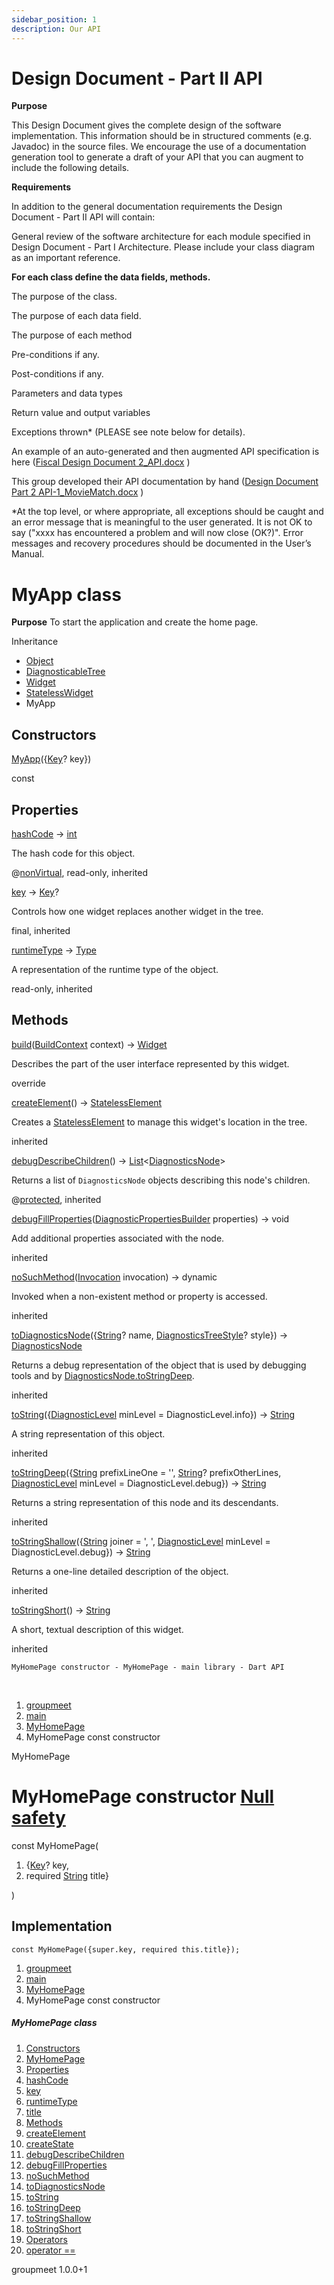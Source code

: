 ```yaml
---
sidebar_position: 1
description: Our API
---
```


Design Document - Part II API
=============================

**Purpose**

This Design Document gives the complete design of the software implementation. This information should be in structured comments (e.g. Javadoc) in the source files. We encourage the use of a documentation generation tool to generate a draft of your API that you can augment to include the following details.

**Requirements**

In addition to the general documentation requirements the Design Document - Part II API will contain:

General review of the software architecture for each module specified in Design Document - Part I Architecture. Please include your class diagram as an important reference.

**For each class define the data fields, methods.**

The purpose of the class.

The purpose of each data field.

The purpose of each method

Pre-conditions if any.

Post-conditions if any.

Parameters and data types

Return value and output variables

Exceptions thrown\* (PLEASE see note below for details).

An example of an auto-generated and then augmented API specification is here ([Fiscal Design Document 2\_API.docx](https://templeu.instructure.com/courses/106563/files/16928898?wrap=1 "Fiscal Design Document 2_API.docx") )

This group developed their API documentation by hand ([Design Document Part 2 API-1\_MovieMatch.docx](https://templeu.instructure.com/courses/106563/files/16928899?wrap=1 "Design Document Part 2 API-1_MovieMatch.docx") )

\*At the top level, or where appropriate, all exceptions should be caught and an error message that is meaningful to the user generated. It is not OK to say ("xxxx has encountered a problem and will now close (OK?)". Error messages and recovery procedures should be documented in the User’s Manual.

MyApp class
====================================================================================================

**Purpose**
To start the application and create the home page.

Inheritance

*   [Object](https://api.flutter.dev/flutter/dart-core/Object-class.html)
*   [DiagnosticableTree](https://api.flutter.dev/flutter/foundation/DiagnosticableTree-class.html)
*   [Widget](https://api.flutter.dev/flutter/widgets/Widget-class.html)
*   [StatelessWidget](https://api.flutter.dev/flutter/widgets/StatelessWidget-class.html)
*   MyApp

Constructors
------------

[MyApp](../main/MyApp/MyApp.html)({[Key](https://api.flutter.dev/flutter/foundation/Key-class.html)? key})

const

Properties
----------

[hashCode](https://api.flutter.dev/flutter/widgets/Widget/hashCode.html) → [int](https://api.flutter.dev/flutter/dart-core/int-class.html)

The hash code for this object.

@[nonVirtual](https://pub.dev/documentation/meta/1.8.0/meta/nonVirtual-constant.html), read-only, inherited

[key](https://api.flutter.dev/flutter/widgets/Widget/key.html) → [Key](https://api.flutter.dev/flutter/foundation/Key-class.html)?

Controls how one widget replaces another widget in the tree.

final, inherited

[runtimeType](https://api.flutter.dev/flutter/dart-core/Object/runtimeType.html) → [Type](https://api.flutter.dev/flutter/dart-core/Type-class.html)

A representation of the runtime type of the object.

read-only, inherited

Methods
-------

[build](../main/MyApp/build.html)([BuildContext](https://api.flutter.dev/flutter/widgets/BuildContext-class.html) context) → [Widget](https://api.flutter.dev/flutter/widgets/Widget-class.html)

Describes the part of the user interface represented by this widget.

override

[createElement](https://api.flutter.dev/flutter/widgets/StatelessWidget/createElement.html)() → [StatelessElement](https://api.flutter.dev/flutter/widgets/StatelessElement-class.html)

Creates a [StatelessElement](https://api.flutter.dev/flutter/widgets/StatelessElement-class.html) to manage this widget's location in the tree.

inherited

[debugDescribeChildren](https://api.flutter.dev/flutter/foundation/DiagnosticableTree/debugDescribeChildren.html)() → [List](https://api.flutter.dev/flutter/dart-core/List-class.html)<[DiagnosticsNode](https://api.flutter.dev/flutter/foundation/DiagnosticsNode-class.html)\>

Returns a list of `DiagnosticsNode` objects describing this node's children.

@[protected](https://pub.dev/documentation/meta/1.8.0/meta/protected-constant.html), inherited

[debugFillProperties](https://api.flutter.dev/flutter/widgets/Widget/debugFillProperties.html)([DiagnosticPropertiesBuilder](https://api.flutter.dev/flutter/foundation/DiagnosticPropertiesBuilder-class.html) properties) → void

Add additional properties associated with the node.

inherited

[noSuchMethod](https://api.flutter.dev/flutter/dart-core/Object/noSuchMethod.html)([Invocation](https://api.flutter.dev/flutter/dart-core/Invocation-class.html) invocation) → dynamic

Invoked when a non-existent method or property is accessed.

inherited

[toDiagnosticsNode](https://api.flutter.dev/flutter/foundation/DiagnosticableTree/toDiagnosticsNode.html)({[String](https://api.flutter.dev/flutter/dart-core/String-class.html)? name, [DiagnosticsTreeStyle](https://api.flutter.dev/flutter/foundation/DiagnosticsTreeStyle.html)? style}) → [DiagnosticsNode](https://api.flutter.dev/flutter/foundation/DiagnosticsNode-class.html)

Returns a debug representation of the object that is used by debugging tools and by [DiagnosticsNode.toStringDeep](https://api.flutter.dev/flutter/foundation/DiagnosticsNode/toStringDeep.html).

inherited

[toString](https://api.flutter.dev/flutter/foundation/Diagnosticable/toString.html)({[DiagnosticLevel](https://api.flutter.dev/flutter/foundation/DiagnosticLevel.html) minLevel = DiagnosticLevel.info}) → [String](https://api.flutter.dev/flutter/dart-core/String-class.html)

A string representation of this object.

inherited

[toStringDeep](https://api.flutter.dev/flutter/foundation/DiagnosticableTree/toStringDeep.html)({[String](https://api.flutter.dev/flutter/dart-core/String-class.html) prefixLineOne = '', [String](https://api.flutter.dev/flutter/dart-core/String-class.html)? prefixOtherLines, [DiagnosticLevel](https://api.flutter.dev/flutter/foundation/DiagnosticLevel.html) minLevel = DiagnosticLevel.debug}) → [String](https://api.flutter.dev/flutter/dart-core/String-class.html)

Returns a string representation of this node and its descendants.

inherited

[toStringShallow](https://api.flutter.dev/flutter/foundation/DiagnosticableTree/toStringShallow.html)({[String](https://api.flutter.dev/flutter/dart-core/String-class.html) joiner = ', ', [DiagnosticLevel](https://api.flutter.dev/flutter/foundation/DiagnosticLevel.html) minLevel = DiagnosticLevel.debug}) → [String](https://api.flutter.dev/flutter/dart-core/String-class.html)

Returns a one-line detailed description of the object.

inherited

[toStringShort](https://api.flutter.dev/flutter/widgets/Widget/toStringShort.html)() → [String](https://api.flutter.dev/flutter/dart-core/String-class.html)

A short, textual description of this widget.

inherited


    MyHomePage constructor - MyHomePage - main library - Dart API      

 

1.  [groupmeet](../../index.html)
2.  [main](../../main/main-library.html)
3.  [MyHomePage](../../main/MyHomePage-class.html)
4.  MyHomePage const constructor

MyHomePage

MyHomePage constructor [Null safety](https://dart.dev/null-safety "Supports the null safety language feature.")
===============================================================================================================

const MyHomePage(

1.  {[Key](https://api.flutter.dev/flutter/foundation/Key-class.html)? key,
2.  required [String](https://api.flutter.dev/flutter/dart-core/String-class.html) title}

)

Implementation
--------------

    const MyHomePage({super.key, required this.title});

1.  [groupmeet](../../index.html)
2.  [main](../../main/main-library.html)
3.  [MyHomePage](../../main/MyHomePage-class.html)
4.  MyHomePage const constructor

##### MyHomePage class

1.  [Constructors](../../main/MyHomePage-class.html#constructors)
2.  [MyHomePage](../../main/MyHomePage/MyHomePage.html)
3.  [Properties](../../main/MyHomePage-class.html#instance-properties)
4.  [hashCode](https://api.flutter.dev/flutter/widgets/Widget/hashCode.html)
5.  [key](https://api.flutter.dev/flutter/widgets/Widget/key.html)
6.  [runtimeType](https://api.flutter.dev/flutter/dart-core/Object/runtimeType.html)
7.  [title](../../main/MyHomePage/title.html)
8.  [Methods](../../main/MyHomePage-class.html#instance-methods)
9.  [createElement](https://api.flutter.dev/flutter/widgets/StatefulWidget/createElement.html)
10.  [createState](../../main/MyHomePage/createState.html)
11.  [debugDescribeChildren](https://api.flutter.dev/flutter/foundation/DiagnosticableTree/debugDescribeChildren.html)
12.  [debugFillProperties](https://api.flutter.dev/flutter/widgets/Widget/debugFillProperties.html)
13.  [noSuchMethod](https://api.flutter.dev/flutter/dart-core/Object/noSuchMethod.html)
14.  [toDiagnosticsNode](https://api.flutter.dev/flutter/foundation/DiagnosticableTree/toDiagnosticsNode.html)
15.  [toString](https://api.flutter.dev/flutter/foundation/Diagnosticable/toString.html)
16.  [toStringDeep](https://api.flutter.dev/flutter/foundation/DiagnosticableTree/toStringDeep.html)
17.  [toStringShallow](https://api.flutter.dev/flutter/foundation/DiagnosticableTree/toStringShallow.html)
18.  [toStringShort](https://api.flutter.dev/flutter/widgets/Widget/toStringShort.html)
19.  [Operators](../../main/MyHomePage-class.html#operators)
20.  [operator ==](https://api.flutter.dev/flutter/widgets/Widget/operator_equals.html)

groupmeet 1.0.0+1
